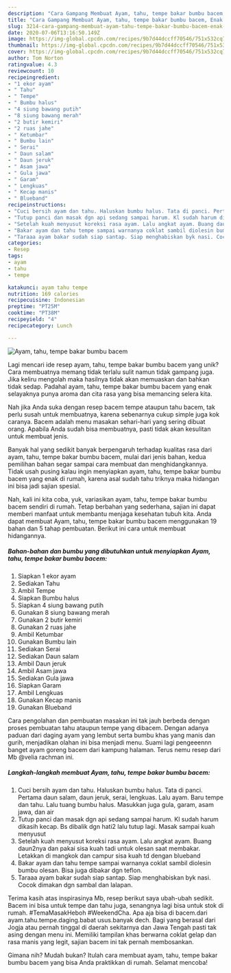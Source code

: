 ```yaml
---
description: "Cara Gampang Membuat Ayam, tahu, tempe bakar bumbu bacem, Enak Banget"
title: "Cara Gampang Membuat Ayam, tahu, tempe bakar bumbu bacem, Enak Banget"
slug: 3214-cara-gampang-membuat-ayam-tahu-tempe-bakar-bumbu-bacem-enak-banget
date: 2020-07-06T13:16:50.149Z
image: https://img-global.cpcdn.com/recipes/9b7d44dccff70546/751x532cq70/ayam-tahu-tempe-bakar-bumbu-bacem-foto-resep-utama.jpg
thumbnail: https://img-global.cpcdn.com/recipes/9b7d44dccff70546/751x532cq70/ayam-tahu-tempe-bakar-bumbu-bacem-foto-resep-utama.jpg
cover: https://img-global.cpcdn.com/recipes/9b7d44dccff70546/751x532cq70/ayam-tahu-tempe-bakar-bumbu-bacem-foto-resep-utama.jpg
author: Tom Norton
ratingvalue: 4.3
reviewcount: 10
recipeingredient:
- "1 ekor ayam"
- " Tahu"
- " Tempe"
- " Bumbu halus"
- "4 siung bawang putih"
- "8 siung bawang merah"
- "2 butir kemiri"
- "2 ruas jahe"
- " Ketumbar"
- " Bumbu lain"
- " Serai"
- " Daun salam"
- " Daun jeruk"
- " Asam jawa"
- " Gula jawa"
- " Garam"
- " Lengkuas"
- " Kecap manis"
- " Blueband"
recipeinstructions:
- "Cuci bersih ayam dan tahu. Haluskan bumbu halus. Tata di panci. Pertama daun salam, daun jeruk, serai, lengkuas. Lalu ayam. Baru tempe dan tahu. Lalu tuang bumbu halus. Masukkan juga gula, garam, asam jawa, dan air"
- "Tutup panci dan masak dgn api sedang sampai harum. Kl sudah harum dikasih kecap. Bs dibalik dgn hati2 lalu tutup lagi. Masak sampai kuah menyusut"
- "Setelah kuah menyusut koreksi rasa ayam. Lalu angkat ayam. Buang daun2nya dan pakai sisa kuah tadi untuk olesan saat membakar. Letakkan di mangkok dan campur sisa kuah td dengan blueband"
- "Bakar ayam dan tahu tempe sampai warnanya coklat sambil diolesin bumbu olesan. Bisa juga dibakar dgn teflon."
- "Taraaa ayam bakar sudah siap santap. Siap menghabiskan byk nasi. Cocok dimakan dgn sambal dan lalapan."
categories:
- Resep
tags:
- ayam
- tahu
- tempe

katakunci: ayam tahu tempe 
nutrition: 169 calories
recipecuisine: Indonesian
preptime: "PT25M"
cooktime: "PT38M"
recipeyield: "4"
recipecategory: Lunch

---
```



![Ayam, tahu, tempe bakar bumbu bacem](https://img-global.cpcdn.com/recipes/9b7d44dccff70546/751x532cq70/ayam-tahu-tempe-bakar-bumbu-bacem-foto-resep-utama.jpg)

Lagi mencari ide resep ayam, tahu, tempe bakar bumbu bacem yang unik? Cara membuatnya memang tidak terlalu sulit namun tidak gampang juga. Jika keliru mengolah maka hasilnya tidak akan memuaskan dan bahkan tidak sedap. Padahal ayam, tahu, tempe bakar bumbu bacem yang enak selayaknya punya aroma dan cita rasa yang bisa memancing selera kita.

Nah jika Anda suka dengan resep bacem tempe ataupun tahu bacem, tak perlu susah untuk membuatnya, karena sebenarnya cukup simple juga kok caranya. Bacem adalah menu masakan sehari-hari yang sering dibuat orang. Apabila Anda sudah bisa membuatnya, pasti tidak akan kesulitan untuk membuat jenis.

Banyak hal yang sedikit banyak berpengaruh terhadap kualitas rasa dari ayam, tahu, tempe bakar bumbu bacem, mulai dari jenis bahan, kedua pemilihan bahan segar sampai cara membuat dan menghidangkannya. Tidak usah pusing kalau ingin menyiapkan ayam, tahu, tempe bakar bumbu bacem yang enak di rumah, karena asal sudah tahu triknya maka hidangan ini bisa jadi sajian spesial.


Nah, kali ini kita coba, yuk, variasikan ayam, tahu, tempe bakar bumbu bacem sendiri di rumah. Tetap berbahan yang sederhana, sajian ini dapat memberi manfaat untuk membantu menjaga kesehatan tubuh kita. Anda dapat membuat Ayam, tahu, tempe bakar bumbu bacem menggunakan 19 bahan dan 5 tahap pembuatan. Berikut ini cara untuk membuat hidangannya.

<!--inarticleads1-->

##### Bahan-bahan dan bumbu yang dibutuhkan untuk menyiapkan Ayam, tahu, tempe bakar bumbu bacem:

1. Siapkan 1 ekor ayam
1. Sediakan  Tahu
1. Ambil  Tempe
1. Siapkan  Bumbu halus
1. Siapkan 4 siung bawang putih
1. Gunakan 8 siung bawang merah
1. Gunakan 2 butir kemiri
1. Gunakan 2 ruas jahe
1. Ambil  Ketumbar
1. Gunakan  Bumbu lain
1. Sediakan  Serai
1. Sediakan  Daun salam
1. Ambil  Daun jeruk
1. Ambil  Asam jawa
1. Sediakan  Gula jawa
1. Siapkan  Garam
1. Ambil  Lengkuas
1. Gunakan  Kecap manis
1. Gunakan  Blueband


Cara pengolahan dan pembuatan masakan ini tak jauh berbeda dengan proses pembuatan tahu ataupun tempe yang dibacem. Dengan adanya paduan dari daging ayam yang lembut serta bumbu khas yang manis dan gurih, menjadikan olahan ini bisa menjadi menu. Suami lagi pengeeennn banget ayam goreng bacem dari kampung halaman. Terus nemu resep dari Mb @velia rachman ini. 

<!--inarticleads2-->

##### Langkah-langkah membuat Ayam, tahu, tempe bakar bumbu bacem:

1. Cuci bersih ayam dan tahu. Haluskan bumbu halus. Tata di panci. Pertama daun salam, daun jeruk, serai, lengkuas. Lalu ayam. Baru tempe dan tahu. Lalu tuang bumbu halus. Masukkan juga gula, garam, asam jawa, dan air
1. Tutup panci dan masak dgn api sedang sampai harum. Kl sudah harum dikasih kecap. Bs dibalik dgn hati2 lalu tutup lagi. Masak sampai kuah menyusut
1. Setelah kuah menyusut koreksi rasa ayam. Lalu angkat ayam. Buang daun2nya dan pakai sisa kuah tadi untuk olesan saat membakar. Letakkan di mangkok dan campur sisa kuah td dengan blueband
1. Bakar ayam dan tahu tempe sampai warnanya coklat sambil diolesin bumbu olesan. Bisa juga dibakar dgn teflon.
1. Taraaa ayam bakar sudah siap santap. Siap menghabiskan byk nasi. Cocok dimakan dgn sambal dan lalapan.


Terima kasih atas inspirasinya Mb, resep berikut saya ubah-ubah sedikit. Bacem ini bisa untuk tempe dan tahu juga, senangnya lagi bisa untuk stok di rumah. #TemaMasakHeboh #WeekendCha. Apa aja bisa di bacem.dari ayam.tahu.tempe.daging.babat usus.banyak dech. Bagi yang berasal dari Jogja atau pernah tinggal di daerah sekitarnya dan Jawa Tengah pasti tak asing dengan menu ini. Memiliki tampilan khas berwarna coklat gelap dan rasa manis yang legit, sajian bacem ini tak pernah membosankan. 

Gimana nih? Mudah bukan? Itulah cara membuat ayam, tahu, tempe bakar bumbu bacem yang bisa Anda praktikkan di rumah. Selamat mencoba!

